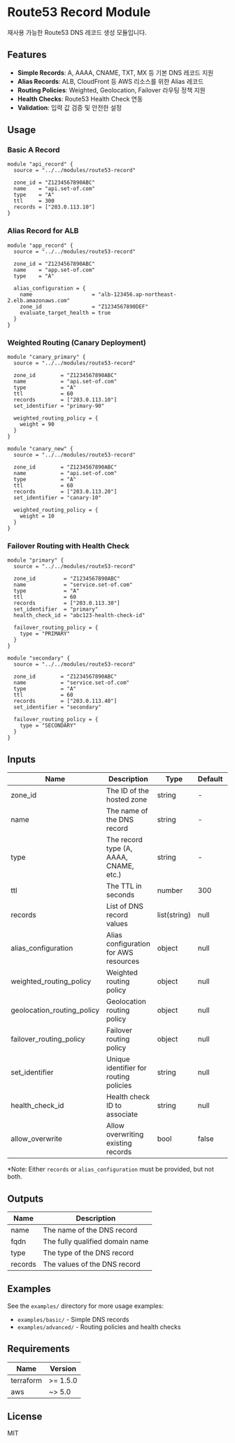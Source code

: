 # Route53 Record Module

재사용 가능한 Route53 DNS 레코드 생성 모듈입니다.

## Features

- **Simple Records**: A, AAAA, CNAME, TXT, MX 등 기본 DNS 레코드 지원
- **Alias Records**: ALB, CloudFront 등 AWS 리소스를 위한 Alias 레코드
- **Routing Policies**: Weighted, Geolocation, Failover 라우팅 정책 지원
- **Health Checks**: Route53 Health Check 연동
- **Validation**: 입력 값 검증 및 안전한 설정

## Usage

### Basic A Record

```hcl
module "api_record" {
  source = "../../modules/route53-record"

  zone_id = "Z1234567890ABC"
  name    = "api.set-of.com"
  type    = "A"
  ttl     = 300
  records = ["203.0.113.10"]
}
```

### Alias Record for ALB

```hcl
module "app_record" {
  source = "../../modules/route53-record"

  zone_id = "Z1234567890ABC"
  name    = "app.set-of.com"
  type    = "A"

  alias_configuration = {
    name                   = "alb-123456.ap-northeast-2.elb.amazonaws.com"
    zone_id                = "Z1234567890DEF"
    evaluate_target_health = true
  }
}
```

### Weighted Routing (Canary Deployment)

```hcl
module "canary_primary" {
  source = "../../modules/route53-record"

  zone_id        = "Z1234567890ABC"
  name           = "api.set-of.com"
  type           = "A"
  ttl            = 60
  records        = ["203.0.113.10"]
  set_identifier = "primary-90"

  weighted_routing_policy = {
    weight = 90
  }
}

module "canary_new" {
  source = "../../modules/route53-record"

  zone_id        = "Z1234567890ABC"
  name           = "api.set-of.com"
  type           = "A"
  ttl            = 60
  records        = ["203.0.113.20"]
  set_identifier = "canary-10"

  weighted_routing_policy = {
    weight = 10
  }
}
```

### Failover Routing with Health Check

```hcl
module "primary" {
  source = "../../modules/route53-record"

  zone_id         = "Z1234567890ABC"
  name            = "service.set-of.com"
  type            = "A"
  ttl             = 60
  records         = ["203.0.113.30"]
  set_identifier  = "primary"
  health_check_id = "abc123-health-check-id"

  failover_routing_policy = {
    type = "PRIMARY"
  }
}

module "secondary" {
  source = "../../modules/route53-record"

  zone_id        = "Z1234567890ABC"
  name           = "service.set-of.com"
  type           = "A"
  ttl            = 60
  records        = ["203.0.113.40"]
  set_identifier = "secondary"

  failover_routing_policy = {
    type = "SECONDARY"
  }
}
```

## Inputs

| Name | Description | Type | Default | Required |
|------|-------------|------|---------|----------|
| zone_id | The ID of the hosted zone | string | - | yes |
| name | The name of the DNS record | string | - | yes |
| type | The record type (A, AAAA, CNAME, etc.) | string | - | yes |
| ttl | The TTL in seconds | number | 300 | no |
| records | List of DNS record values | list(string) | null | no* |
| alias_configuration | Alias configuration for AWS resources | object | null | no* |
| weighted_routing_policy | Weighted routing policy | object | null | no |
| geolocation_routing_policy | Geolocation routing policy | object | null | no |
| failover_routing_policy | Failover routing policy | object | null | no |
| set_identifier | Unique identifier for routing policies | string | null | no |
| health_check_id | Health check ID to associate | string | null | no |
| allow_overwrite | Allow overwriting existing records | bool | false | no |

*Note: Either `records` or `alias_configuration` must be provided, but not both.

## Outputs

| Name | Description |
|------|-------------|
| name | The name of the DNS record |
| fqdn | The fully qualified domain name |
| type | The type of the DNS record |
| records | The values of the DNS record |

## Examples

See the `examples/` directory for more usage examples:

- `examples/basic/` - Simple DNS records
- `examples/advanced/` - Routing policies and health checks

## Requirements

| Name | Version |
|------|---------|
| terraform | >= 1.5.0 |
| aws | ~> 5.0 |

## License

MIT
